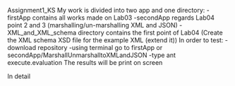 Assignment1_KS
My work is divided into two app and one directory: 
-firstApp contains all works made on Lab03 
-secondApp regards Lab04 point 2 and 3 (marshalling/un-marshalling XML and JSON)
-XML_and_XML_schema directory contains the first point of Lab04 (Create the XML schema XSD file for the example XML (extend it))
In order to test:
-download repository
-using terminal go to firstApp or secondApp/MarshallUnmarshalltoXMLandJSON 
-type ant execute.evaluation
The results will be print on screen

In detail 
